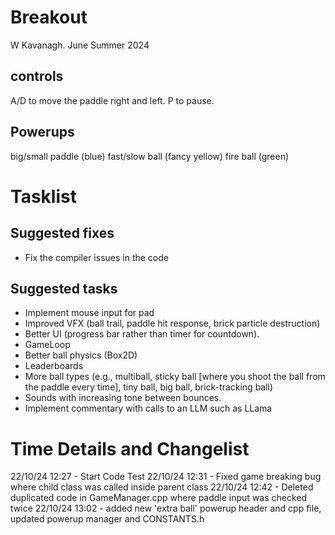 # Breakout

W Kavanagh. June Summer 2024

## controls

A/D to move the paddle right and left.
P to pause.

## Powerups

big/small paddle (blue)
fast/slow ball (fancy yellow)
fire ball (green)

# Tasklist

## Suggested fixes

* Fix the compiler issues in the code

## Suggested tasks

* Implement mouse input for pad
* Improved VFX (ball trail, paddle hit response, brick particle destruction)
* Better UI (progress bar rather than timer for countdown).
* GameLoop
* Better ball physics (Box2D)
* Leaderboards
* More ball types (e.g., multiball, sticky ball [where you shoot the ball from the paddle every time], tiny ball, big ball, brick-tracking ball)
* Sounds with increasing tone between bounces.
* Implement commentary with calls to an LLM such as LLama

# Time Details and Changelist
22/10/24 12:27 - Start Code Test
22/10/24 12:31 - Fixed game breaking bug where child class was called inside parent class
22/10/24 12:42 - Deleted duplicated code in GameManager.cpp where paddle input was checked twice
22/10/24 13:02 - added new 'extra ball' powerup header and cpp file, updated powerup manager and CONSTANTS.h
